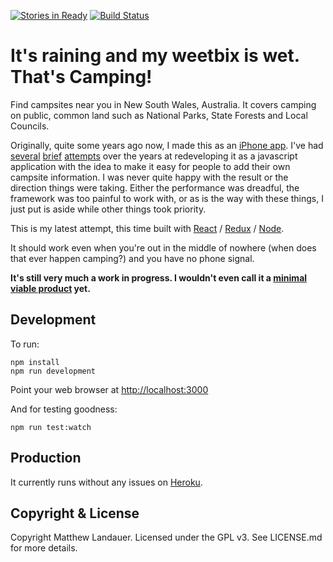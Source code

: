 [![Stories in Ready](https://badge.waffle.io/mlandauer/thats-camping-react.png?label=ready&title=Ready)](https://waffle.io/mlandauer/thats-camping-react)
[![Build Status](https://travis-ci.org/mlandauer/thats-camping-react.svg?branch=master)](https://travis-ci.org/mlandauer/thats-camping-react)

# It's raining and my weetbix is wet. That's Camping!

Find campsites near you in New South Wales, Australia. It covers camping on public, common land such as National Parks, State Forests and Local Councils.

Originally, quite some years ago now, I made this as an [iPhone app](https://github.com/mlandauer/ThatsCamping). I've had
[several](https://github.com/mlandauer/thats-camping-2-aborted-attempt) [brief](https://github.com/mlandauer/thats-camping-2) [attempts](https://github.com/mlandauer/thats-camping-3) over the years at redeveloping it as a javascript
application with the idea to make it  easy for people to add their own
campsite information. I was never quite happy with the result or the direction things were taking. Either the performance was dreadful, the framework was too painful to work with, or as is the way with these things, I just put is aside while other things took priority.

This is my latest attempt, this time built with [React](https://facebook.github.io/react/) / [Redux](http://redux.js.org/) / [Node](https://nodejs.org/).

It should work even when you're out in the middle of nowhere (when does that
ever happen camping?) and you have no phone signal.

**It's still very much a work in progress. I wouldn't even call it a [minimal viable product](https://en.wikipedia.org/wiki/Minimum_viable_product) yet.**

## Development

To run:
```
npm install
npm run development
```

Point your web browser at [http://localhost:3000](http://localhost:3000)

And for testing goodness:
```
npm run test:watch
```

## Production

It currently runs without any issues on [Heroku](https://www.heroku.com/).

## Copyright & License

Copyright Matthew Landauer. Licensed under the GPL v3. See LICENSE.md for more details.
